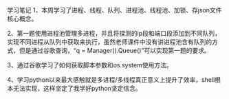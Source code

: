 学习笔记
1、本周学习了进程、线程、队列、进程池、线程池、加锁、存json文件核心概念。

2、第一题使用进程池管理多进程，并且将探测的ip段和端口段添加到不同队列，实现不同进程从队列中获取来执行，虽然老师课件中没有讲进程池含有队列的方式，但是通过谷歌查询，“q = Manager().Queue()”可以实现第一题的要求。

3、通过谷歌学习了如何获取脚本参数和os.system使用方法。

4、学习python以来最大感触就是多进程/多线程真正意义上提升了效率，shell根本无法实现，这样坚定了我学好python坚定信念。